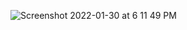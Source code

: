 
![Screenshot 2022-01-30 at 6 11 49 PM](https://user-images.githubusercontent.com/52714884/151701229-4ac92406-c0c5-48b4-8d04-6b0a3fb6bc00.png)
